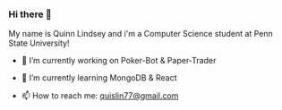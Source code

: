 ### Hi there 👋

My name is Quinn Lindsey and i'm a Computer Science student at Penn State University!

- 🔭 I’m currently working on Poker-Bot & Paper-Trader
  
- 🌱 I’m currently learning MongoDB & React
  
- 📫 How to reach me: quislin77@gmail.com


